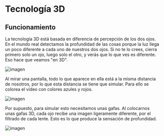 # Tecnología 3D

## Funcionamiento

La tecnología 3D está basada en diferencia de percepción de los dos ojos. En el mundo real detectamos la profundidad de las cosas porque la luz llega un poco diferente a cada uno de nuestros dos ojos. Si no te lo crees, cierra primero solo un ojo, luego solo el otro, y verás que lo que ves es diferente. Eso hace que veamos "en 3D".

![imagen](img/2020-04-06-11-55-35.png)

Al mirar una pantalla, todo lo que aparece en ella está a la misma distancia de nosotros, por lo que esta distancia se tiene que simular. Para ello se colorea el vídeo con colores azules y rojos.

![imagen](img/2020-03-31-15-24-50.png)

Por supuesto, para simular esto necesitamos unas gafas. Al colocarnos unas gafas 3D, cada ojo recibe una imagen ligeramente diferente, por el filtrado de cada lente. Esto es lo que produce la sensación de profundidad.

![imagen](img/2020-03-31-15-24-43.png)
